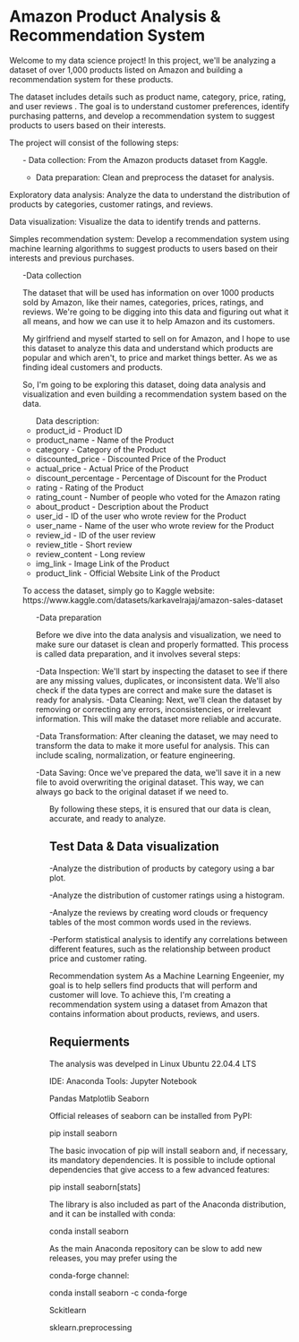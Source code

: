 <h1>Amazon Product Analysis & Recommendation System</h1>

<p>Welcome to my data science project! In this project, we'll be analyzing a dataset of over 1,000 products listed on Amazon and building a recommendation system for these products.

The dataset includes details such as product name, category, price, rating, and user reviews . The goal is to understand customer preferences, identify purchasing patterns, and develop a recommendation system to suggest products to users based on their interests. </p>

<p>The project will consist of the following steps:</p>

<ul>
- Data collection: From the Amazon products dataset from Kaggle.

- Data preparation: Clean and preprocess the dataset for analysis.
</ul>

<p>Exploratory data analysis: Analyze the data to understand the distribution of products by categories, customer ratings, and reviews.

Data visualization: Visualize the data to identify trends and patterns.<p>

Simples recommendation system: Develop a recommendation system using machine learning algorithms to suggest products to users based on their interests and previous purchases.
<ul>
-Data collection

The dataset that will be used has information on over 1000 products sold by Amazon, like their names, categories, prices, ratings, and reviews. We're going to be digging into this data and figuring out what it all means, and how we can use it to help Amazon and its customers.

My girlfriend and myself started to sell on for Amazon, and I hope to use this dataset to analyze this data and understand which products are popular and which aren't, to price and market things better. As we as finding ideal customers and products. 

So, I'm going to be exploring this dataset, doing data analysis and visualization and even building a recommendation system based on the data. 

<ul>
Data description:

<li>product_id - Product ID</li>

<li>product_name - Name of the Product</li>

<li>category - Category of the Product</li>

<li>discounted_price - Discounted Price of the Product</li>

<li>actual_price - Actual Price of the Product</li>

<li>discount_percentage - Percentage of Discount for the Product</li>

<li>rating - Rating of the Product</li>

<li>rating_count - Number of people who voted for the Amazon rating</li>

<li>about_product - Description about the Product</li>

<li>user_id - ID of the user who wrote review for the Product</li>

<li>user_name - Name of the user who wrote review for the Product</li>

<li>review_id - ID of the user review</li>

<li>review_title - Short review</li>

<li>review_content - Long review</li>

<li>img_link - Image Link of the Product</li>

<li>product_link - Official Website Link of the Product</li>

</ul>

<p> To access the dataset, simply go to Kaggle website: https://www.kaggle.com/datasets/karkavelrajaj/amazon-sales-dataset</p>


<ul>
-Data preparation
<p>Before we dive into the data analysis and visualization, we need to make sure our dataset is clean and properly formatted. This process is called data preparation, and it involves several steps:

-Data Inspection: We'll start by inspecting the dataset to see if there are any missing values, duplicates, or inconsistent data. We'll also check if the data types are correct and make sure the dataset is ready for analysis.
-Data Cleaning: Next, we'll clean the dataset by removing or correcting any errors, inconsistencies, or irrelevant information. This will make the dataset more reliable and accurate.

-Data Transformation: After cleaning the dataset, we may need to transform the data to make it more useful for analysis. This can include scaling, normalization, or feature engineering.

-Data Saving: Once we've prepared the data, we'll save it in a new file to avoid overwriting the original dataset. This way, we can always go back to the original dataset if we need to.</p>
<ul>

<p>By following these steps, it is ensured that our data is clean, accurate, and ready to analyze.</p>


<h2>Test Data & Data visualization</h2>

-Analyze the distribution of products by category using a bar plot.

-Analyze the distribution of customer ratings using a histogram.

-Analyze the reviews by creating word clouds or frequency tables of the most common words used in the reviews.

-Perform statistical analysis to identify any correlations between different features, such as the relationship between product price and customer rating.

Recommendation system
As a Machine Learning Engeenier, my goal is to help sellers find products that will perform and customer will love. To achieve this, I'm creating a recommendation system using a dataset from Amazon that contains information about products, reviews, and users.

<h2>Requierments</h2>

The analysis was develped in Linux Ubuntu 22.04.4 LTS

IDE: Anaconda 
Tools: Jupyter Notebook

Pandas 
Matplotlib
Seaborn 

Official releases of seaborn can be installed from PyPI:

pip install seaborn

The basic invocation of pip will install seaborn and, if necessary, its mandatory dependencies. It is possible to include optional dependencies that give access to a few advanced features:

pip install seaborn[stats]

The library is also included as part of the Anaconda distribution, and it can be installed with conda:

conda install seaborn

As the main Anaconda repository can be slow to add new releases, you may prefer using the 

conda-forge channel:

conda install seaborn -c conda-forge

Sckitlearn

sklearn.preprocessing 
